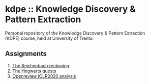 # kdpe :: Knowledge Discovery & Pattern Extraction
Personal repository of the Knowledge Discovery &amp; Pattern Extraction (KDPE) course, held at University of Trento.

## Assignments
1. [The Reichenbach reckoning](./reichenbach)
2. [The Hogwarts quests](./harry)
3. [Openreview ICLR2020 analysis](./openreview)
